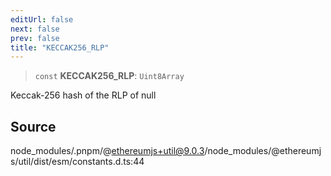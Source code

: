 ```yaml
---
editUrl: false
next: false
prev: false
title: "KECCAK256_RLP"
---
```


> `const` **KECCAK256\_RLP**: `Uint8Array`

Keccak-256 hash of the RLP of null

## Source

node\_modules/.pnpm/@ethereumjs+util@9.0.3/node\_modules/@ethereumjs/util/dist/esm/constants.d.ts:44
